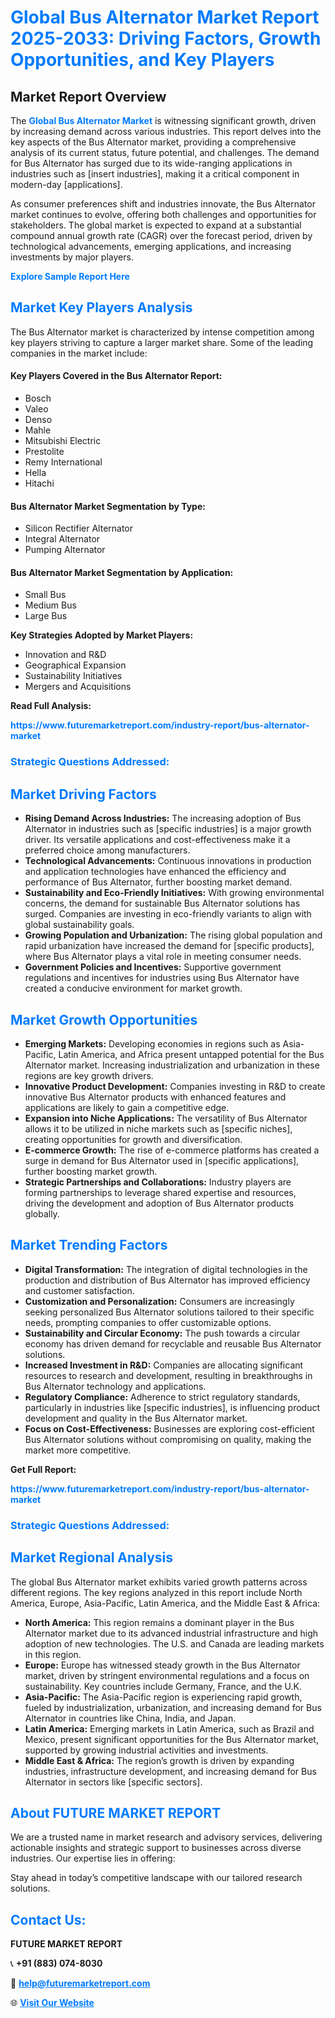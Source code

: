 <h1 style="color: #007BFF;">Global Bus Alternator Market Report 2025-2033: Driving Factors, Growth Opportunities, and Key Players</h1>

<section id="overview">
<h2>Market Report Overview</h2>
<p>The <a href="https://www.futuremarketreport.com/industry-report/bus-alternator-market" style="color: #007BFF; text-decoration: none;"><strong>Global Bus Alternator Market</strong></a> is witnessing significant growth, driven by increasing demand across various industries. This report delves into the key aspects of the Bus Alternator market, providing a comprehensive analysis of its current status, future potential, and challenges. The demand for Bus Alternator has surged due to its wide-ranging applications in industries such as [insert industries], making it a critical component in modern-day [applications].</p>
<p>As consumer preferences shift and industries innovate, the Bus Alternator market continues to evolve, offering both challenges and opportunities for stakeholders. The global market is expected to expand at a substantial compound annual growth rate (CAGR) over the forecast period, driven by technological advancements, emerging applications, and increasing investments by major players.</p>
</section>

<section id="overview">
<p><a href="https://www.futuremarketreport.com/request-sample/reportId=44269" style="color: #007BFF; text-decoration: none;"><strong>Explore Sample Report Here</strong></a></p>
</section>

<section id="key-players">
<h2 style="color: #007BFF;">Market Key Players Analysis</h2>
<p>The Bus Alternator market is characterized by intense competition among key players striving to capture a larger market share. Some of the leading companies in the market include:</p>
<h4>Key Players Covered in the Bus Alternator Report:</h4>
<ul><li>Bosch</li><li>Valeo</li><li>Denso</li><li>Mahle</li><li>Mitsubishi Electric</li><li>Prestolite</li><li>Remy International</li><li>Hella</li><li>Hitachi</li></ul>
<h4>Bus Alternator Market Segmentation by Type:</h4>
<ul><li>Silicon Rectifier Alternator</li><li>Integral Alternator</li><li>Pumping Alternator</li></ul>

<h4>Bus Alternator Market Segmentation by Application:</h4>
<ul><li>Small Bus</li><li>Medium Bus</li><li>Large Bus</li></ul>
<p><strong>Key Strategies Adopted by Market Players:</strong></p>
<ul>
<li>Innovation and R&D</li>
<li>Geographical Expansion</li>
<li>Sustainability Initiatives</li>
<li>Mergers and Acquisitions</li>
</ul>
</section>

<section>
<p><strong>Read Full Analysis: </strong></p><a href="https://www.futuremarketreport.com/industry-report/bus-alternator-market" style="color: #007BFF; text-decoration: none;"><strong>https://www.futuremarketreport.com/industry-report/bus-alternator-market</strong></a>
<h3 style="color: #007BFF;">Strategic Questions Addressed:</h3>
</section>

<section id="driving-factors">
<h2 style="color: #007BFF;">Market Driving Factors</h2>
<ul>
<li><strong>Rising Demand Across Industries:</strong> The increasing adoption of Bus Alternator in industries such as [specific industries] is a major growth driver. Its versatile applications and cost-effectiveness make it a preferred choice among manufacturers.</li>
<li><strong>Technological Advancements:</strong> Continuous innovations in production and application technologies have enhanced the efficiency and performance of Bus Alternator, further boosting market demand.</li>
<li><strong>Sustainability and Eco-Friendly Initiatives:</strong> With growing environmental concerns, the demand for sustainable Bus Alternator solutions has surged. Companies are investing in eco-friendly variants to align with global sustainability goals.</li>
<li><strong>Growing Population and Urbanization:</strong> The rising global population and rapid urbanization have increased the demand for [specific products], where Bus Alternator plays a vital role in meeting consumer needs.</li>
<li><strong>Government Policies and Incentives:</strong> Supportive government regulations and incentives for industries using Bus Alternator have created a conducive environment for market growth.</li>
</ul>
</section>

<section id="growth-opportunities">
<h2 style="color: #007BFF;">Market Growth Opportunities</h2>
<ul>
<li><strong>Emerging Markets:</strong> Developing economies in regions such as Asia-Pacific, Latin America, and Africa present untapped potential for the Bus Alternator market. Increasing industrialization and urbanization in these regions are key growth drivers.</li>
<li><strong>Innovative Product Development:</strong> Companies investing in R&D to create innovative Bus Alternator products with enhanced features and applications are likely to gain a competitive edge.</li>
<li><strong>Expansion into Niche Applications:</strong> The versatility of Bus Alternator allows it to be utilized in niche markets such as [specific niches], creating opportunities for growth and diversification.</li>
<li><strong>E-commerce Growth:</strong> The rise of e-commerce platforms has created a surge in demand for Bus Alternator used in [specific applications], further boosting market growth.</li>
<li><strong>Strategic Partnerships and Collaborations:</strong> Industry players are forming partnerships to leverage shared expertise and resources, driving the development and adoption of Bus Alternator products globally.</li>
</ul>
</section>

<section id="trending-factors">
<h2 style="color: #007BFF;">Market Trending Factors</h2>
<ul>
<li><strong>Digital Transformation:</strong> The integration of digital technologies in the production and distribution of Bus Alternator has improved efficiency and customer satisfaction.</li>
<li><strong>Customization and Personalization:</strong> Consumers are increasingly seeking personalized Bus Alternator solutions tailored to their specific needs, prompting companies to offer customizable options.</li>
<li><strong>Sustainability and Circular Economy:</strong> The push towards a circular economy has driven demand for recyclable and reusable Bus Alternator solutions.</li>
<li><strong>Increased Investment in R&D:</strong> Companies are allocating significant resources to research and development, resulting in breakthroughs in Bus Alternator technology and applications.</li>
<li><strong>Regulatory Compliance:</strong> Adherence to strict regulatory standards, particularly in industries like [specific industries], is influencing product development and quality in the Bus Alternator market.</li>
<li><strong>Focus on Cost-Effectiveness:</strong> Businesses are exploring cost-efficient Bus Alternator solutions without compromising on quality, making the market more competitive.</li>
</ul>
</section>

<section>
<p><strong>Get Full Report: </strong></p><a href="https://www.futuremarketreport.com/industry-report/bus-alternator-market" style="color: #007BFF; text-decoration: none;"><strong>https://www.futuremarketreport.com/industry-report/bus-alternator-market</strong></a>
<h3 style="color: #007BFF;">Strategic Questions Addressed:</h3>
</section>


<section id="regional-analysis">
<h2 style="color: #007BFF;">Market Regional Analysis</h2>
<p>The global Bus Alternator market exhibits varied growth patterns across different regions. The key regions analyzed in this report include North America, Europe, Asia-Pacific, Latin America, and the Middle East & Africa:</p>
<ul>
<li><strong>North America:</strong> This region remains a dominant player in the Bus Alternator market due to its advanced industrial infrastructure and high adoption of new technologies. The U.S. and Canada are leading markets in this region.</li>
<li><strong>Europe:</strong> Europe has witnessed steady growth in the Bus Alternator market, driven by stringent environmental regulations and a focus on sustainability. Key countries include Germany, France, and the U.K.</li>
<li><strong>Asia-Pacific:</strong> The Asia-Pacific region is experiencing rapid growth, fueled by industrialization, urbanization, and increasing demand for Bus Alternator in countries like China, India, and Japan.</li>
<li><strong>Latin America:</strong> Emerging markets in Latin America, such as Brazil and Mexico, present significant opportunities for the Bus Alternator market, supported by growing industrial activities and investments.</li>
<li><strong>Middle East & Africa:</strong> The region’s growth is driven by expanding industries, infrastructure development, and increasing demand for Bus Alternator in sectors like [specific sectors].</li>
</ul>
</section>

<footer>
<h2 style="color: #007BFF;">About FUTURE MARKET REPORT</h2>
<p>We are a trusted name in market research and advisory services, delivering actionable insights and strategic support to businesses across diverse industries. Our expertise lies in offering:</p>

<p>Stay ahead in today’s competitive landscape with our tailored research solutions.</p>

<h2 style="color: #007BFF;">Contact Us:</h2>
<p><strong>FUTURE MARKET REPORT</strong></p>
<p>📞 <strong>+91 (883) 074-8030</strong></p>
<p>📧 <strong><a href="mailto:help@futuremarketreport.com" style="color: #007BFF;">help@futuremarketreport.com</a></strong></p>
<p>🌐 <strong><a href="https://www.futuremarketreport.com/" style="color: #007BFF;">Visit Our Website</a></strong></p>
</footer>